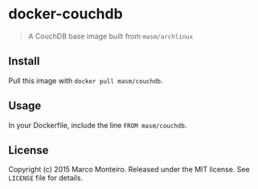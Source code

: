 # docker-couchdb

> A CouchDB base image built from `masm/archlinux`

## Install

Pull this image with `docker pull masm/couchdb`.

## Usage

In your Dockerfile, include the line `FROM masm/couchdb`.

## License

Copyright (c) 2015 Marco Monteiro. Released under the MIT license. See `LICENSE` file for details.
